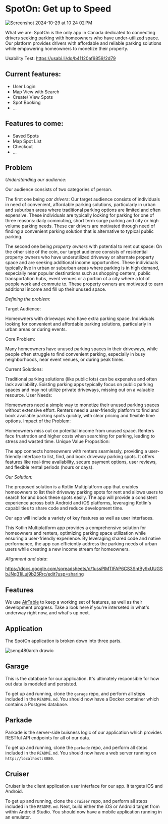 # SpotOn: Get up to Speed
![Screenshot 2024-10-29 at 10 24 02 PM](https://github.com/user-attachments/assets/18bcc6d5-a1da-41c7-a756-68468701caba)

What we are: SpotOn is the only app in Canada dedicated to connecting drivers seeking parking with homeowners who have under-utilized space. Our platform provides drivers with affordable and reliable parking solutions while empowering homeowners to monetize their property.

Usability Test: https://usabi.li/do/b41120af9859/2d79

## Current features: 
- User Login
- Map View with Search
- Create/ View Spots
- Spot Booking
- ...

## Features to come:
- Saved Spots
- Map Spot List
- Checkout
- ...




## Problem

_Understanding our audience:_

Our audience consists of two categories of person.

The first one being _car drivers_:
  Our target audience consists of individuals in need of convenient, affordable parking solutions, particularly in urban and suburban areas where traditional parking options are limited and often expensive. These individuals are typically looking for parking for one of three reasons: daily commuting, short term surge parking and city or high volume parking needs. These car drivers are motivated through need of finding a convenient parking solution that is alternative to typical public parking. 

The second one being _property owners_ with potential to rent out space:
  On the other side of the coin, our target audience consists of residential property owners who have underutilized driveway or alternate property space and are seeking additional income opportunities. These individuals typically live in urban or suburban areas where parking is in high demand, especially near popular destinations such as shopping centers, public transportation hubs, event venues or a portion of a city where a lot of people work and commute to. These property owners are motivated to earn additional income and fill up their unused space.

_Defining the problem:_

Target Audience:

Homeowners with driveways who have extra parking space.
Individuals looking for convenient and affordable parking solutions, particularly in urban areas or during events.

Core Problem:

Many homeowners have unused parking spaces in their driveways, while people often struggle to find convenient parking, especially in busy neighborhoods, near event venues, or during peak times.

Current Solutions:

Traditional parking solutions (like public lots) can be expensive and often lack availability.
Existing parking apps typically focus on public parking spaces and may not utilize private driveways, missing out on a valuable resource.
User Needs:

Homeowners need a simple way to monetize their unused parking spaces without extensive effort.
Renters need a user-friendly platform to find and book available parking spots quickly, with clear pricing and flexible time options.
Impact of the Problem:

Homeowners miss out on potential income from unused space.
Renters face frustration and higher costs when searching for parking, leading to stress and wasted time.
Unique Value Proposition:

The app connects homeowners with renters seamlessly, providing a user-friendly interface to list, find, and book driveway parking spots.
It offers features like real-time availability, secure payment options, user reviews, and flexible rental periods (hours or days).

_Our Solution:_

The proposed solution is a Kotlin Multiplatform app that enables homeowners to list their driveway parking spots for rent and allows users to search for and book these spots easily. The app will provide a consistent experience across both Android and iOS platforms, leveraging Kotlin's capabilities to share code and reduce development time.

Our app will include a variety of key features as well as user interfaces. 

This Kotlin Multiplatform app provides a comprehensive solution for homeowners and renters, optimizing parking space utilization while ensuring a user-friendly experience. By leveraging shared code and native performance, the app can efficiently address the parking needs of urban users while creating a new income stream for homeowners.

_Alignment and data_:

https://docs.google.com/spreadsheets/d/1ussPlMTlFAP6CS3SntBy9xUUGSbJNq31iLuj9b25Rrc/edit?usp=sharing

## Features

We use [AirTable](https://airtable.com/app2entj4klzsFxDn/tblEcrk8XWS0tI4Tw/viwjmX7JGQmWvBxIY?blocks=hide)
to keep a working set of features, as well as their development progress. Take a look here if you're
interseted in what's underway right now, and what's up next.

## Application

The SpotOn application is broken down into three parts.

![seng480arch drawio](https://github.com/user-attachments/assets/20b9835b-95cf-4043-9bd0-2bb31655edd0)

## Garage

This is the database for our application. It's ultimately responsible for how
out data is modeled and persisted.

To get up and running, clone the `garage` repo, and perform all steps included
in the `README.md`. You should now have a Docker container which contains a Postgres
database.

## Parkade

Parkade is the server-side buisness logic of our application which provides
RESTful API endpoints for all of our data.

To get up and running, clone the `parkade` repo, and perform all steps included in the `README.md`.
You should now have a web server running on `http://localhost:8080`.

## Cruiser

Cruiser is the client application user interface for our app. It targets iOS and Android.

To get up and running, clone the `cruiser` repo, and perform all steps included in the `README.md`.
Next, build either the iOS or Android target from within Android Studio.
You should now have a mobile application running in an emulator.
